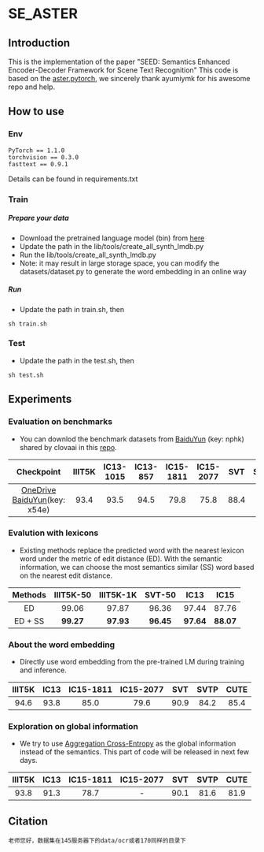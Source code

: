 # SE_ASTER

## Introduction
This is the implementation of the paper "SEED: Semantics Enhanced Encoder-Decoder Framework for Scene Text Recognition"
This code is based on the [aster.pytorch](https://github.com/ayumiymk/aster.pytorch), we sincerely thank ayumiymk for his awesome repo and help.

## How to use
### Env
```
PyTorch == 1.1.0
torchvision == 0.3.0
fasttext == 0.9.1
```
Details can be found in requirements.txt

### Train
##### Prepare your data
- Download the pretrained language model (bin) from [here](https://fasttext.cc/docs/en/crawl-vectors.html)
- Update the path in the lib/tools/create_all_synth_lmdb.py
- Run the lib/tools/create_all_synth_lmdb.py
- Note: it may result in large storage space, you can modify the datasets/dataset.py to generate the word embedding in an online way

##### Run
- Update the path in train.sh, then
```
sh train.sh
```

### Test
- Update the path in the test.sh, then
```
sh test.sh
```

## Experiments
### Evaluation on benchmarks
* You can downlod the benchmark datasets from [BaiduYun](https://pan.baidu.com/s/1Z4aI1_B7Qwg9kVECK0ucrQ) (key: nphk) shared by clovaai in this [repo](https://github.com/clovaai/deep-text-recognition-benchmark).

|     Checkpoint  | IIIT5K | IC13-1015  | IC13-857 | IC15-1811 | IC15-2077  | SVT | SVTP  |  CUTE  |
|:-----------------:|:------:|:----------:|:--------:|:------:|:----------:|:---:|:-----:|:------:|
|  [OneDrive](https://1drv.ms/u/s!AvXu1eY3TODqjlhQgTXrkd4wj11D?e=d3eBQw) [BaiduYun](https://pan.baidu.com/s/1JHlDCDYDV4VBn7oZ5_JPyw)(key: x54e)  |  93.4  |  93.5 | 94.5|   79.8    | 75.8     |88.4 |82.0  | 84.0   |
### Evalution with lexicons
* Existing methods replace the predicted word with the nearest lexicon word under the metric of edit distance (ED). With the semantic information, we can choose the most semantics similar (SS) word based on the nearest edit distance.

| Methods | IIIT5K-50  |  IIIT5K-1K  | SVT-50  |  IC13   |   IC15  |
|:-------:|:----------:|:-----------:|:-------:|:--------:|:--------:|
|  ED    |  99.06    |   97.87   |  96.36  | 97.44   |   87.76 |
| ED + SS |  <b>99.27 |  <b>97.93  | <b>96.45| <b>97.64 |<b>88.07  |

### About the word embedding
 * Directly use word embedding from the pre-trained LM during training and inference.

| IIIT5K | IC13  | IC15-1811 | IC15-2077  | SVT  | SVTP  |  CUTE  |
|:------:|:-----:|:---------:|:----------:|:----:|:-----:|:------:|
|  94.6  |  93.8 |  85.0    |   79.6   | 90.9 |  84.2 |  85.4  |

### Exploration on global information

* We try to use [Aggregation Cross-Entropy](https://github.com/summerlvsong/Aggregation-Cross-Entropy) as the global information instead of the semantics. This part of code will be released in next few days.

| IIIT5K | IC13  | IC15-1811 | IC15-2077  | SVT  | SVTP  |  CUTE  |
|:------:|:-----:|:---------:|:----------:|:----:|:-----:|:------:|
|  93.8 |  91.3 |  78.7    |   -   | 90.1 |  81.6 |  81.9  |

## Citation
```
老师您好，数据集在145服务器下的data/ocr或者170同样的目录下
```